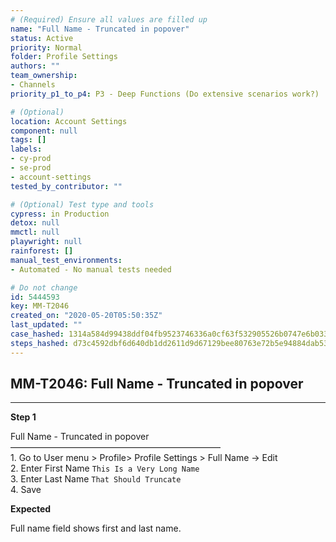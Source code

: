 ```yaml
---
# (Required) Ensure all values are filled up
name: "Full Name - Truncated in popover"
status: Active
priority: Normal
folder: Profile Settings
authors: ""
team_ownership:
- Channels
priority_p1_to_p4: P3 - Deep Functions (Do extensive scenarios work?)

# (Optional)
location: Account Settings
component: null
tags: []
labels:
- cy-prod
- se-prod
- account-settings
tested_by_contributor: ""

# (Optional) Test type and tools
cypress: in Production
detox: null
mmctl: null
playwright: null
rainforest: []
manual_test_environments:
- Automated - No manual tests needed

# Do not change
id: 5444593
key: MM-T2046
created_on: "2020-05-20T05:50:35Z"
last_updated: ""
case_hashed: 1314a584d99438ddf04fb9523746336a0cf63f532905526b0747e6b033b645dcf3212ec2c9c13c72b9645881e1436a86
steps_hashed: d73c4592dbf6d640db1dd2611d9d67129bee80763e72b5e94884dab533e2f825c4181125e74b6c8707db295f6db904bb
---
```


<!-- (Auto-generated) Based on frontmatter's "key" and "name" -->

## MM-T2046: Full Name - Truncated in popover

---

**Step 1**

Full Name - Truncated in popover\
————————————————————————\
1\. Go to User menu > Profile> Profile Settings > Full Name -> Edit\
2\. Enter First Name `This Is a Very Long Name`\
3\. Enter Last Name `That Should Truncate`\
4\. Save

**Expected**

Full name field shows first and last name.
